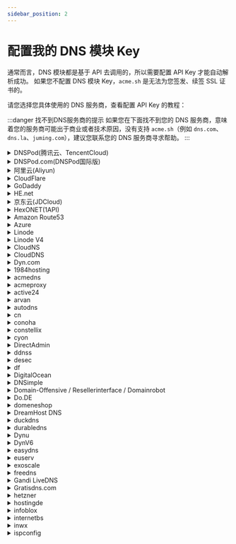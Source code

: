 ```yaml
---
sidebar_position: 2
---
```


# 配置我的 DNS 模块 Key

通常而言，DNS 模块都是基于 API 去调用的，所以需要配置 API Key 才能自动解析成功。
如果您不配置 DNS 模块 Key，`acme.sh` 是无法为您签发、续签 SSL 证书的。


请您选择您具体使用的 DNS 服务商，查看配置 API Key 的教程：

:::danger 找不到DNS服务商的提示
如果您在下面找不到您的 DNS 服务商，意味着您的服务商可能出于商业或者技术原因，没有支持 `acme.sh`（例如 `dns.com`、`dns.la`、`juming.com`），建议您联系您的 DNS 服务商寻求帮助。
:::

<details>

<summary>DNSPod(腾讯云、TencentCloud)</summary>

:::tip 获取API Key
[https://console.dnspod.cn/account/token/token](https://console.dnspod.cn/account/token/token)

登陆自己的 DNSPod 帐户，点击自己头像，选择密钥管理，添加一个密钥，将 ID 和 Token 记录下来：

![image](https://user-images.githubusercontent.com/110012832/180937011-b74bfe96-dcd0-4f85-b75c-255ec08e1961.png)

保存好你的DNSPod API Key 和 ID。
:::


```bash
export DP_Id="DNSPOD API TOKEN ID"
export DP_Key="DNSPOD API TOKEN KEY"

acme.sh --issue \
  --dns dns_dp \
  -d <域名> \
  -d <额外的域名> \
  --days 150 \
  --server https://acme.hi.cn/directory
```

</details>


<details>

<summary>DNSPod.com(DNSPod国际版)</summary>

:::tip 获取API Key
[https://console.dnspod.com/account/token/token](https://console.dnspod.com/account/token/token)

登陆自己的 DNSPod 帐户，点击自己头像，选择密钥管理，添加一个密钥，将 ID 和 Token 记录下来：

![image](https://user-images.githubusercontent.com/110012832/180937011-b74bfe96-dcd0-4f85-b75c-255ec08e1961.png)

保存好你的DNSPod API Key 和 ID。
:::



```bash
export DPI_Id="DNSPOD国际 API TOKEN ID"
export DPI_Key="DNSPOD国际 API TOKEN KEY"

acme.sh --issue \
  --dns dns_dpi \
  -d <域名> \
  -d <额外的域名> \
  --days 150 \
  --server https://acme.hi.cn/directory
```

</details>


<details>

<summary>阿里云(Aliyun)</summary>

:::tip 获取API Key
[https://ram.console.aliyun.com/manage/ak](https://ram.console.aliyun.com/manage/ak)


首先在阿里云申请一个 AccessKey，用于 API 操作阿里云服务，可以使用创建子用户的方法（更安全），并且只授权 AliyunDNSFullAccess 权限

![image](https://user-images.githubusercontent.com/110012832/180936947-ab8469ce-430f-413a-8034-f3455f36807b.png)

保存好你得到的Key和Secret
:::


```bash
export Ali_Key="阿里云API KEY"
export Ali_Secret="阿里云API Secret"

acme.sh --issue \
  --dns dns_ali \
  -d <域名> \
  -d <额外的域名> \
  --days 150 \
  --server https://acme.hi.cn/directory
```

</details>


<details>

<summary>CloudFlare</summary>

:::tip 获取API Key
[https://dash.cloudflare.com/profile/api-tokens](https://dash.cloudflare.com/profile/api-tokens)

登录 Cloudflare Dash 后在 API Token 菜单里添加一个 API Token：

![image](https://user-images.githubusercontent.com/110012832/180937088-aec42321-138b-4d86-b38c-f006b4647cab.png)

然后选择 Edit Zone DNS 的模板

![image](https://user-images.githubusercontent.com/110012832/180937112-790c1284-d4a0-4ae7-8987-be342eb0749c.png)

选择你要编辑的域名，也可以加入你服务器的 IP 作为白名单

![image](https://user-images.githubusercontent.com/110012832/180937148-3b63bfe4-3361-40e5-bc03-1ca5345e5282.png)

完成后会给你一串字符，把他复制下来，需要填入下方的 CF_Token 参数

![image](https://user-images.githubusercontent.com/110012832/180937162-07edc8bd-9e96-47c4-9b57-04bc7a392420.png)

然后进入域名的管理页面，在右侧 API 列找到 Account ID 和 Zone ID 并复制

![image](https://user-images.githubusercontent.com/110012832/180937183-d1059652-d4d6-4b34-954c-96a0d9823f2e.png)

保存好你的Token、Zone ID和Account ID

:pushpin:请避免使用Global API，全局API权限过大，容易造成安全问题

:::


```bash
export CF_Token="API Token"

acme.sh --issue \
  --dns dns_cf \
  -d <域名> \
  -d <额外的域名> \
  --days 150 \
  --server https://acme.hi.cn/directory
```

</details>


<details>

<summary>GoDaddy</summary>

:::tip 获取API Key
[https://developer.godaddy.com/keys](https://developer.godaddy.com/keys)
:::


```bash
export GD_Key=""
export GD_Secret=""

acme.sh --issue \
  --dns dns_gd \
  -d <域名> \
  -d <额外的域名> \
  --days 150 \
  --server https://acme.hi.cn/directory
```

</details>


<details>

<summary>HE.net</summary>

:::tip
直接填入用户名密码，无需API Key
:::

```bash
export HE_Username=""
export HE_Password=""

acme.sh --issue \
  --dns dns_he \
  -d <域名> \
  -d <额外的域名> \
  --days 150 \
  --server https://acme.hi.cn/directory
```

</details>


<details>

<summary>京东云(JDCloud)</summary>

```bash
export JD_ACCESS_KEY_ID=""
export JD_ACCESS_KEY_SECRET=""

acme.sh --issue \
  --dns dns_jd \
  -d <域名> \
  -d <额外的域名> \
  --days 150 \
  --server https://acme.hi.cn/directory
```

</details>


<details>

<summary>HexONET(1API)</summary>

```bash
export Hexonet_Login="username!roleId"
export Hexonet_Password="rolePassword"

acme.sh --issue \
  --dns dns_hexonet \
  -d <域名> \
  -d <额外的域名> \
  --days 150 \
  --server https://acme.hi.cn/directory
```

</details>


<details>

<summary>Amazon Route53</summary>

:::tip 获取API Key
[https://console.aws.amazon.com/iam/](https://console.aws.amazon.com/iam/)
:::


```bash
export AWS_ACCESS_KEY_ID=""
export AWS_SECRET_ACCESS_KEY=""

acme.sh --issue \
  --dns dns_aws \
  -d <域名> \
  -d <额外的域名> \
  --days 150 \
  --server https://acme.hi.cn/directory
```

</details>


<details>

<summary>Azure</summary>

```bash
export AZUREDNS_SUBSCRIPTIONID=""
export AZUREDNS_TENANTID=""
export AZUREDNS_APPID=""
export AZUREDNS_CLIENTSECRET=""

acme.sh --issue \
  --dns dns_azure \
  -d <域名> \
  -d <额外的域名> \
  --days 150 \
  --server https://acme.hi.cn/directory
```

</details>


<details>

<summary>Linode</summary>

```bash
export LINODE_API_KEY="CHANGE TO YOUR LINODE_API_KEY"

acme.sh --issue \
  --dns dns_linode \
  -d <域名> \
  -d <额外的域名> \
  --days 150 \
  --server https://acme.hi.cn/directory
```

</details>


<details>

<summary>Linode V4</summary>

```bash
export LINODE_V4_API_KEY="CHANGE TO YOUR LINODE_V4_API_KEY"

acme.sh --issue \
  --dns dns_linode_v4 \
  -d <域名> \
  -d <额外的域名> \
  --days 150 \
  --server https://acme.hi.cn/directory
```

</details>


<details>

<summary>CloudNS</summary>

```bash
export CLOUDNS_AUTH_ID="CHANGE TO YOUR CLOUDNS_AUTH_ID"
export CLOUDNS_SUB_AUTH_ID="CHANGE TO YOUR CLOUDNS_SUB_AUTH_ID"
export CLOUDNS_AUTH_PASSWORD="CHANGE TO YOUR CLOUDNS_AUTH_PASSWORD"

acme.sh --issue \
  --dns dns_cloudns \
  -d <域名> \
  -d <额外的域名> \
  --days 150 \
  --server https://acme.hi.cn/directory
```

</details>


<details>

<summary>CloudDNS</summary>

```bash
export CLOUDDNS_EMAIL="CHANGE TO YOUR CLOUDDNS_EMAIL"
export CLOUDDNS_PASSWORD="CHANGE TO YOUR CLOUDDNS_PASSWORD"
export CLOUDDNS_CLIENT_ID="CHANGE TO YOUR CLOUDDNS_CLIENT_ID"

acme.sh --issue \
  --dns dns_clouddns \
  -d <域名> \
  -d <额外的域名> \
  --days 150 \
  --server https://acme.hi.cn/directory
```

</details>

<details>

<summary>Dyn.com</summary>

```bash
export DYN_Customer="customer"
export DYN_Username="apiuser"
export DYN_Password="secret"

acme.sh --issue \
  --dns dns_dyn \
  -d <域名> \
  -d <额外的域名> \
  --days 150 \
  --server https://acme.hi.cn/directory
```

</details>


<details>

<summary>1984hosting</summary>

```bash
export One984HOSTING_Username="CHANGE TO YOUR 1984HOSTING Username"
export One984HOSTING_Password="CHANGE TO YOUR 1984HOSTING Password"

acme.sh --issue \
  --dns dns_1984hosting \
  -d <域名> \
  -d <额外的域名> \
  --days 150 \
  --server https://acme.hi.cn/directory
```

</details>


<details>

<summary>acmedns</summary>

```bash
export ACMEDNS_UPDATE_URL="CHANGE TO YOUR ACMEDNS_UPDATE_URL"
export ACMEDNS_USERNAME="CHANGE TO YOUR ACMEDNS_USERNAME"
export ACMEDNS_PASSWORD="CHANGE TO YOUR ACMEDNS_PASSWORD"
export ACMEDNS_SUBDOMAIN="CHANGE TO YOUR ACMEDNS_SUBDOMAIN"

acme.sh --issue \
  --dns dns_acmedns \
  -d <域名> \
  -d <额外的域名> \
  --days 150 \
  --server https://acme.hi.cn/directory
```

</details>


<details>

<summary>acmeproxy</summary>

```bash
export ACMEPROXY_ENDPOINT=""
export ACMEPROXY_USERNAME=""
export ACMEPROXY_PASSWORD=""

acme.sh --issue \
  --dns dns_acmeproxy \
  -d <域名> \
  -d <额外的域名> \
  --days 150 \
  --server https://acme.hi.cn/directory
```

</details>


<details>

<summary>active24</summary>

```bash
export ACTIVE24_Token="CHANGE TO YOUR Token"

acme.sh --issue \
  --dns dns_active24 \
  -d <域名> \
  -d <额外的域名> \
  --days 150 \
  --server https://acme.hi.cn/directory
```

</details>


<details>

<summary>arvan</summary>

```bash
export Arvan_Token="CHANGE TO YOUR Token"

acme.sh --issue \
  --dns dns_arvan \
  -d <域名> \
  -d <额外的域名> \
  --days 150 \
  --server https://acme.hi.cn/directory
```

</details>


<details>

<summary>autodns</summary>

```bash
export AUTODNS_USER="username"
export AUTODNS_PASSWORD="password"
export AUTODNS_CONTEXT="context"

acme.sh --issue \
  --dns dns_autodns \
  -d <域名> \
  -d <额外的域名> \
  --days 150 \
  --server https://acme.hi.cn/directory
```

</details>


<details>

<summary>cn</summary>

```bash
export CN_User="CHANGE TO YOUR CN User"
export CN_Password="CHANGE TO YOUR CN Password"

acme.sh --issue \
  --dns dns_cn \
  -d <域名> \
  -d <额外的域名> \
  --days 150 \
  --server https://acme.hi.cn/directory
```

</details>


<details>

<summary>conoha</summary>

```bash
export CONOHA_Username=""
export CONOHA_Password=""
export CONOHA_TenantId=""
export CONOHA_IdentityServiceApi=""

acme.sh --issue \
  --dns dns_conoha \
  -d <域名> \
  -d <额外的域名> \
  --days 150 \
  --server https://acme.hi.cn/directory
```

</details>


<details>

<summary>constellix</summary>

```bash
export CONSTELLIX_Key=""
export CONSTELLIX_Secret=""

acme.sh --issue \
  --dns dns_constellix \
  -d <域名> \
  -d <额外的域名> \
  --days 150 \
  --server https://acme.hi.cn/directory
```

</details>


<details>

<summary>cyon</summary>

```bash
export CY_Username=""
export CY_Password=""
export CY_OTP_Secret=""

acme.sh --issue \
  --dns dns_cyon \
  -d <域名> \
  -d <额外的域名> \
  --days 150 \
  --server https://acme.hi.cn/directory
```

</details>


<details>

<summary>DirectAdmin</summary>

```bash
export DA_Api="https://remoteDAUsername:remoteDAPassword@DirectAdmin.domain:8443"
export DA_Api_Insecure=1

acme.sh --issue \
  --dns dns_da \
  -d <域名> \
  -d <额外的域名> \
  --days 150 \
  --server https://acme.hi.cn/directory
```

</details>


<details>

<summary>ddnss</summary>

```bash
export DDNSS_Token="CHANGE-TO-YOUR-DDNSS-TOKEN"

acme.sh --issue \
  --dns dns_ddnss \
  -d <域名> \
  -d <额外的域名> \
  --days 150 \
  --server https://acme.hi.cn/directory
```

</details>


<details>

<summary>desec</summary>

```bash
export DEDYN_TOKEN="Your DEDYN TOKEN"
export DEDYN_NAME="foobar.dedyn.io"

acme.sh --issue \
  --dns dns_desec \
  -d <域名> \
  -d <额外的域名> \
  --days 150 \
  --server https://acme.hi.cn/directory
```

</details>


<details>

<summary>df</summary>

```bash
export DF_user="(your dyndnsfree.de username)"
export DF_password="(your dyndnsfree.de password)"

acme.sh --issue \
  --dns dns_df \
  -d <域名> \
  -d <额外的域名> \
  --days 150 \
  --server https://acme.hi.cn/directory
```

</details>


<details>

<summary>DigitalOcean</summary>

```bash
export DO_API_KEY="Change to your DigitalOcean KEY"

acme.sh --issue \
  --dns dns_dgon \
  -d <域名> \
  -d <额外的域名> \
  --days 150 \
  --server https://acme.hi.cn/directory
```

</details>


<details>

<summary>DNSimple</summary>

API Key 可在[https://dnsimple.com/user](https://dnsimple.com/user)中获取。


```bash
export DNSimple_OAUTH_TOKEN="CHANGE TO YOUR TOKEN"

acme.sh --issue \
  --dns dns_dnsimple \
  -d <域名> \
  -d <额外的域名> \
  --days 150 \
  --server https://acme.hi.cn/directory
```

</details>


<details>

<summary>Domain-Offensive / Resellerinterface / Domainrobot</summary>

```bash
export DO_PID="CHANGE TO YOUR PID"
export DO_PW="CHANGE TO YOUR PW"

acme.sh --issue \
  --dns dns_do \
  -d <域名> \
  -d <额外的域名> \
  --days 150 \
  --server https://acme.hi.cn/directory
```

</details>


<details>

<summary>Do.DE</summary>

```bash
export DO_LETOKEN="CHANGE TO YOUR Do.DE TOKEN"

acme.sh --issue \
  --dns dns_doapi \
  -d <域名> \
  -d <额外的域名> \
  --days 150 \
  --server https://acme.hi.cn/directory
```

</details>


<details>

<summary>domeneshop</summary>

```bash
export DOMENESHOP_Token="CHANGE TO DOMENESHOP Token"
export DOMENESHOP_Secret="CHANGE TO DOMENESHOP Secret"

acme.sh --issue \
  --dns dns_domeneshop \
  -d <域名> \
  -d <额外的域名> \
  --days 150 \
  --server https://acme.hi.cn/directory
```

</details>


<details>

<summary>DreamHost DNS</summary>

```bash
export DH_API_KEY="CHANGE TO YOUR KEY"

acme.sh --issue \
  --dns dns_dreamhost \
  -d <域名> \
  -d <额外的域名> \
  --days 150 \
  --server https://acme.hi.cn/directory
```

</details>


<details>

<summary>duckdns</summary>

```bash
export DuckDNS_Token="CHANGE TO YOUR DuckDNS Token"

acme.sh --issue \
  --dns dns_duckdns \
  -d <域名> \
  -d <额外的域名> \
  --days 150 \
  --server https://acme.hi.cn/directory
```

</details>


<details>

<summary>durabledns</summary>

```bash
export DD_API_User="xxxxx"
export DD_API_Key="xxxxxx"

acme.sh --issue \
  --dns dns_durabledns \
  -d <域名> \
  -d <额外的域名> \
  --days 150 \
  --server https://acme.hi.cn/directory
```

</details>


<details>

<summary>Dynu</summary>

```bash
export Dynu_ClientId="Change to your Dynu Client ID"
export Dynu_Secret="Change to your Dynu Secret"

acme.sh --issue \
  --dns dns_dynu \
  -d <域名> \
  -d <额外的域名> \
  --days 150 \
  --server https://acme.hi.cn/directory
```

</details>


<details>

<summary>DynV6</summary>

```bash
export KEY="path/to/keyfile" # Change to your DynV6 private key file here

acme.sh --issue \
  --dns dns_dynv6 \
  -d <域名> \
  -d <额外的域名> \
  --days 150 \
  --server https://acme.hi.cn/directory
```

</details>


<details>

<summary>easydns</summary>

```bash
export EASYDNS_Key="xxxxxxxxxxxxxxxxxxxxxxxx"
export EASYDNS_Token="xxxxxxxxxxxxxxxxxxxxxxxx"

acme.sh --issue \
  --dns dns_easydns \
  -d <域名> \
  -d <额外的域名> \
  --days 150 \
  --server https://acme.hi.cn/directory
```

</details>


<details>

<summary>euserv</summary>

```bash
export EUSERV_Username="username"
export EUSERV_Password="password"

acme.sh --issue \
  --dns dns_euserv \
  -d <域名> \
  -d <额外的域名> \
  --days 150 \
  --server https://acme.hi.cn/directory
```

</details>


<details>

<summary>exoscale</summary>

```bash
export EXOSCALE_API_KEY="Change to your EXOSCALE API KEY"
export EXOSCALE_SECRET_KEY="Change to your EXOSCALE SECRET KEY"

acme.sh --issue \
  --dns dns_exoscale \
  -d <域名> \
  -d <额外的域名> \
  --days 150 \
  --server https://acme.hi.cn/directory
```

</details>


<details>

<summary>freedns</summary>

```bash
export FREEDNS_User="change to your freedns username"
export FREEDNS_Password="change to your freedns password"

acme.sh --issue \
  --dns dns_freedns \
  -d <域名> \
  -d <额外的域名> \
  --days 150 \
  --server https://acme.hi.cn/directory
```

</details>


<details>

<summary>Gandi LiveDNS</summary>

```bash
export GANDI_LIVEDNS_KEY="Change to your Gandi Livedns KEY"

acme.sh --issue \
  --dns dns_gandi_livedns \
  -d <域名> \
  -d <额外的域名> \
  --days 150 \
  --server https://acme.hi.cn/directory
```

</details>


<details>

<summary>Gratisdns.com</summary>

```bash
export GDNSDK_Username="change to your GDNSDK Username"
export GDNSDK_Password="change to your GDNSDK Password"

acme.sh --issue \
  --dns dns_gdnsdk \
  -d <域名> \
  -d <额外的域名> \
  --days 150 \
  --server https://acme.hi.cn/directory
```

</details>


<details>

<summary>hetzner</summary>
API Key 可以在 [Hetzner](https://dns.hetzner.com/settings/api-token) 的页面找到。


```bash
export HETZNER_Token="Change to your HETZNER Token"

acme.sh --issue \
  --dns dns_hetzner \
  -d <域名> \
  -d <额外的域名> \
  --days 150 \
  --server https://acme.hi.cn/directory
```

</details>


<details>

<summary>hostingde</summary>

```bash
export HOSTINGDE_ENDPOINT='https://secure.hosting.de'
export HOSTINGDE_APIKEY='xxxxx'

acme.sh --issue \
  --dns dns_hostingde \
  -d <域名> \
  -d <额外的域名> \
  --days 150 \
  --server https://acme.hi.cn/directory
```

</details>


<details>

<summary>infoblox</summary>

```bash
export Infoblox_Creds=""
export Infoblox_Server="Your-InfobloxServer.com"

acme.sh --issue \
  --dns dns_infoblox \
  -d <域名> \
  -d <额外的域名> \
  --days 150 \
  --server https://acme.hi.cn/directory
```

</details>


<details>

<summary>internetbs</summary>

```bash
export INTERNETBS_API_KEY="Change to your INTERNETBS API KEY"
export INTERNETBS_API_PASSWORD="Change to your INTERNETBS API PASSWORD"

acme.sh --issue \
  --dns dns_internetbs \
  -d <域名> \
  -d <额外的域名> \
  --days 150 \
  --server https://acme.hi.cn/directory
```

</details>


<details>

<summary>inwx</summary>

```bash
export INWX_User="username"
export INWX_Password="password"

acme.sh --issue \
  --dns dns_inwx \
  -d <域名> \
  -d <额外的域名> \
  --days 150 \
  --server https://acme.hi.cn/directory
```

</details>


<details>

<summary>ispconfig</summary>

```bash
export ISPC_User="remoteUser"
export ISPC_Password="remotePassword"
export ISPC_Api="https://ispc.domain.tld:8080/remote/json.php"
export ISPC_Api_Insecure=1

acme.sh --issue \
  --dns dns_ispconfig \
  -d <域名> \
  -d <额外的域名> \
  --days 150 \
  --server https://acme.hi.cn/directory
```

</details>

